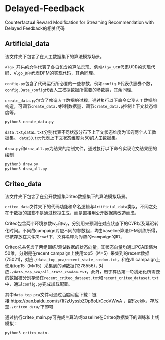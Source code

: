 # Delayed-Feedback

Counterfactual Reward Modification for Streaming Recommendation with Delayed Feedback的相关代码

## Artificial_data
该文件夹下包含了在人工数据集下的算法模拟场景。

`Algo_`开头的文件代表了各自包含的算法实现，例如`Algo_UCB`代表UCB的实现代码、`Algo_DFM`代表DFM的实现代码，其余同理。

`config.py`包含了代码运行所必要的一些参数，例如`config.M`代表优惠券个数，`config.Data_config`代表人工模拟数据所需要的参数类，其余同理。

`create_data.py`包含了构造人工数据的过程，通过执行以下命令实现人工数据的构造，可调节`create_data.N`控制数据量，调节`create_data.p`控制上下文状态维度等。
```py
python3 create_data.py
```

`data.txt`,`data1.txt`分别代表不同状态分布下上下文状态维度为10的两个人工数据集。
`data50.txt`代表上下文状态维度为50的人工数据集。

`draw.py`和`draw_all.py`为结果的绘制文件，通过执行以下命令实现论文结果图的绘制
```py
python3 draw.py
python3 draw_all.py
```

## Criteo_data
该文件夹下包含了在公开数据集Criteo数据集下的算法模拟场景。

`criteo_data`文件夹下的代码功能和命名逻辑与`Artificial_data`类似，不同之处在于数据的加载不是通过模拟生成，而是直接用公开数据集改造而成。

Criteo包含两个环境参数$w_c$和$w_d$，分别用来预测在对应状态下的CVR以及延迟转化时间。不同的campaign对应不同的参数组，均由baseline算法DFM训练所得，已被存放在文件夹`coef`下，文件名即为对应的campaign的ID。

Criteo总共包含了两组训练/测试数据的状态向量，其状态向量均通过PCA压缩为50维，分别是在recent campaign上使用top5（M=5）采集到的recent数据(75021)，对应`./data_top_pca/recent_state_random.txt`，和在all campaign上使用top15（M=15）采集到的all数据(1278556)，对应`./data_top_pca/all_state_random.txt`，此外，用于算法第一轮初始化所需要的数据被分别存储在`recent_criteo_dataset.txt`和`recent_criteo_dataset.txt`中，通过`config.py`完成加载配置。

其中`data_top_pca`文件可通过百度网盘下载：链接:https://pan.baidu.com/s/1f7zUyssbZOp8oLkCcoVWwA ，密码:ekik，存放至`./criteo_data/`下即可

通过执行criteo_main.py可完成主算法或baseline在Criteo数据集下的训练和上线模拟：
```py
python3 criteo_main.
```

